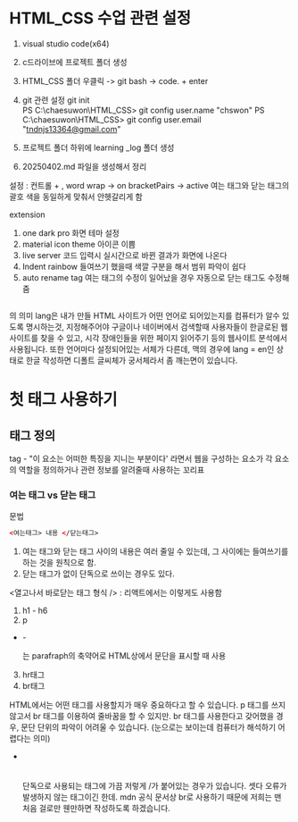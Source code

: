 # HTML_CSS 수업 관련 설정
1. visual studio code(x64)
2. c드라이브에 프로젝트 폴더 생성
3. HTML_CSS 폴더 우클릭 -> git bash -> code. + enter
4. git 관련 설정
git init            
PS C:\chaesuwon\HTML_CSS> git config user.name "chswon"
PS C:\chaesuwon\HTML_CSS> git config user.email "tndnjs13364@gmail.com"

5. 프로젝트 폴더 하위에 learning _log 폴더 생성
6. 20250402.md 파일을 생성해서 정리

설정 : 컨트롤 + ,
word wrap -> on
bracketPairs -> active  여는 태그와 닫는 태그의 괄호 색을 동일하게 맞춰서 안헷갈리게 함

extension
1. one dark pro         화면 테마 설정
2. material icon theme  아이콘 이쁨
3. live server          코드 입력시 실시간으로 바뀐 결과가 화면에 나온다
4. Indent rainbow       들여쓰기 했을때 색깔 구분을 해서 범위 파악이 쉽다
5. auto rename tag      여는 태그의 수정이 일어났을 경우 자동으로 닫는 태그도 수정해줌
```

```

<html lang="en"> 의 의미
lang은 내가 만들 HTML 사이트가 어떤 언어로 되어있는지를 컴퓨터가 알수 있도록 명시하는것,
지정해주어야 구글이나 네이버에서 검색할때 사용자들이 한글로된 웹 사이트를 찾을 수 있고,
시각 장애인들을 위한 페이지 읽어주기 등의 웹사이트 분석에서 사용됩니다.
또한 언어마다 설정되어있는 서체가 다른데, 맥의 경우에 lang = en인 상태로 한글 작성하면 디폴트 글씨체가 궁서체라서 좀 깨는면이 있습니다.

# 첫 태그 사용하기
## 태그 정의
tag - "이 요소는 어떠한 특징을 지니는 부분이다' 라면서 웹을 구성하는 요소가 각 요소의 역할을 정의하거나 관련 정보를 알려줄때 사용하는 꼬리표

### 여는 태그 vs 닫는 태그
문법
```html
<여는태그> 내용 </닫는태그>
```

1. 여는 태그와 닫는 태그 사이의 내용은 여러 줄일 수 있는데,
    그 사이에는 들여쓰기를 하는 것을 원칙으로 함.
2. 닫는 태그가 없이 단독으로 쓰이는 경우도 있다.

<열고나서 바로닫는 태그 형식 /> : 리액트에서는 이렇게도 사용함

1. h1 - h6
2. p 
-  -<p>는 parafraph의 축약어로 HTML상에서 문단을 표시할 때 사용
3. hr태그
4. br태그

HTML에서는 어떤 태그를 사용할지가 매우 중요하다고 할 수 있습니다.
p 태그를 쓰지 않고서 br 태그를 이용하여 줄바꿈을 할 수 있지만. br 태그를 사용한다고 갖어했을 경우,
문단 단위의 파악이 어려울 수 있습니다. (눈으로는 보이는데 컴퓨터가 해석하기 어렵다는 의미)

* <br><br/><br />
    단독으로 사용되는 태그에 가끔 저렇게 /가 붙어있는 경우가 있습니다. 셋다 오류가 발생하지 않는 태그이긴 한데.
    mdn 공식 문서상 br로 사용하기 때문에 저희는 맨 처음 걸로만 웬만하면 작성하도록 하겠습니다.

    











